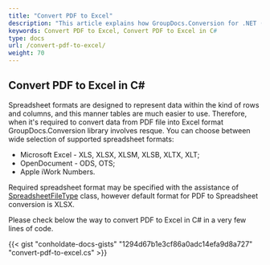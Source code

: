 ```yaml
---
title: "Convert PDF to Excel"
description: "This article explains how GroupDocs.Conversion for .NET (which is a part of Conholdate.Total for .NET) supports PDF conversion to all popular formats of Microsoft Excel - XLS, XLSX, XLSM, XLSB, XLTX, XLT etc."
keywords: Convert PDF to Excel, Convert PDF to Excel in C#
type: docs
url: /convert-pdf-to-excel/
weight: 70
---
```


## Convert PDF to Excel in C#

Spreadsheet formats are designed to represent data within the kind of rows and columns, and this manner tables are much easier to use. Therefore, when it's required to convert data from PDF file into Excel format GroupDocs.Conversion library involves resque. You can choose between wide selection of supported spreadsheet formats: 

* Microsoft Excel - XLS, XLSX, XLSM, XLSB, XLTX, XLT; 
* OpenDocument - ODS, OTS; 
* Apple iWork Numbers. 

Required spreadsheet format may be specified with the assistance of [SpreadsheetFileType](https://apireference.groupdocs.com/conversion/net/groupdocs.conversion.filetypes/spreadsheetfiletype) class, however default format for PDF to Spreadsheet conversion is XLSX. 

Please check below the way to convert PDF to Excel in C# in a very few lines of code.

{{< gist "conholdate-docs-gists" "1294d67b1e3cf86a0adc14efa9d8a727" "convert-pdf-to-excel.cs" >}}











